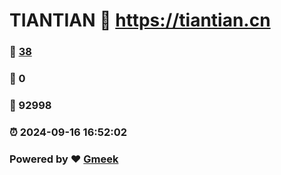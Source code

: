 # TIANTIAN :link: https://tiantian.cn 
### :page_facing_up: [38](https://tiantian.cn/tag.html) 
### :speech_balloon: 0 
### :hibiscus: 92998 
### :alarm_clock: 2024-09-16 16:52:02 
### Powered by :heart: [Gmeek](https://github.com/Meekdai/Gmeek)
